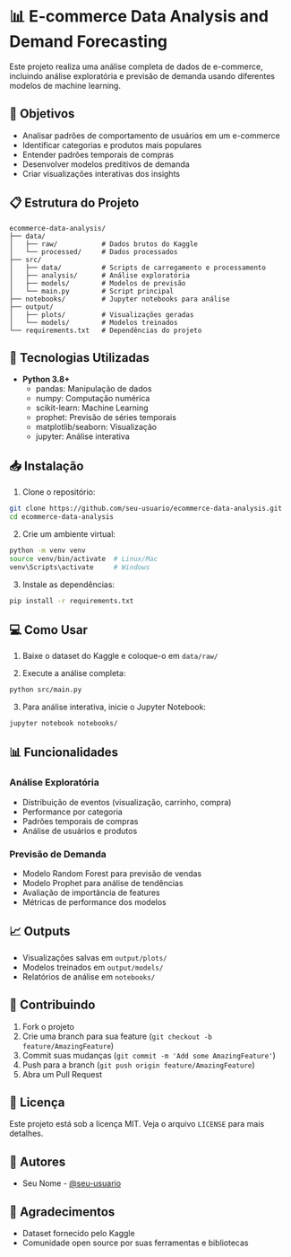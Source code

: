 # 📊 E-commerce Data Analysis and Demand Forecasting

Este projeto realiza uma análise completa de dados de e-commerce, incluindo análise exploratória e previsão de demanda usando diferentes modelos de machine learning.

## 🎯 Objetivos

- Analisar padrões de comportamento de usuários em um e-commerce
- Identificar categorias e produtos mais populares
- Entender padrões temporais de compras
- Desenvolver modelos preditivos de demanda
- Criar visualizações interativas dos insights

## 📋 Estrutura do Projeto

```
ecommerce-data-analysis/
├── data/
│   ├── raw/           # Dados brutos do Kaggle
│   └── processed/     # Dados processados
├── src/
│   ├── data/          # Scripts de carregamento e processamento
│   ├── analysis/      # Análise exploratória
│   ├── models/        # Modelos de previsão
│   └── main.py        # Script principal
├── notebooks/         # Jupyter notebooks para análise
├── output/
│   ├── plots/         # Visualizações geradas
│   └── models/        # Modelos treinados
└── requirements.txt   # Dependências do projeto
```

## 🚀 Tecnologias Utilizadas

- **Python 3.8+**
  - pandas: Manipulação de dados
  - numpy: Computação numérica
  - scikit-learn: Machine Learning
  - prophet: Previsão de séries temporais
  - matplotlib/seaborn: Visualização
  - jupyter: Análise interativa

## 📥 Instalação

1. Clone o repositório:
```bash
git clone https://github.com/seu-usuario/ecommerce-data-analysis.git
cd ecommerce-data-analysis
```

2. Crie um ambiente virtual:
```bash
python -m venv venv
source venv/bin/activate  # Linux/Mac
venv\Scripts\activate     # Windows
```

3. Instale as dependências:
```bash
pip install -r requirements.txt
```

## 💻 Como Usar

1. Baixe o dataset do Kaggle e coloque-o em `data/raw/`

2. Execute a análise completa:
```bash
python src/main.py
```

3. Para análise interativa, inicie o Jupyter Notebook:
```bash
jupyter notebook notebooks/
```

## 📊 Funcionalidades

### Análise Exploratória
- Distribuição de eventos (visualização, carrinho, compra)
- Performance por categoria
- Padrões temporais de compras
- Análise de usuários e produtos

### Previsão de Demanda
- Modelo Random Forest para previsão de vendas
- Modelo Prophet para análise de tendências
- Avaliação de importância de features
- Métricas de performance dos modelos

## 📈 Outputs

- Visualizações salvas em `output/plots/`
- Modelos treinados em `output/models/`
- Relatórios de análise em `notebooks/`

## 🤝 Contribuindo

1. Fork o projeto
2. Crie uma branch para sua feature (`git checkout -b feature/AmazingFeature`)
3. Commit suas mudanças (`git commit -m 'Add some AmazingFeature'`)
4. Push para a branch (`git push origin feature/AmazingFeature`)
5. Abra um Pull Request

## 📝 Licença

Este projeto está sob a licença MIT. Veja o arquivo `LICENSE` para mais detalhes.

## 👥 Autores

- Seu Nome - [@seu-usuario](https://github.com/seu-usuario)

## 🙏 Agradecimentos

- Dataset fornecido pelo Kaggle
- Comunidade open source por suas ferramentas e bibliotecas
